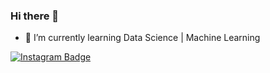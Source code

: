 ### Hi there 👋

- 🌱 I’m currently learning  Data Science | Machine Learning

[![Instagram Badge](https://img.shields.io/badge/-Instagram-C13584?style=flat-quare&labelColor=C13584&logo=instagram&logoColor=white&link=recepilyasoglu)](recepilyasoglu) 


